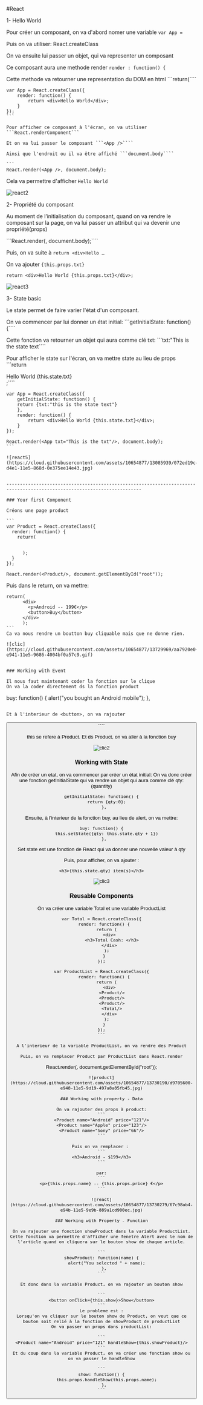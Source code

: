 #React

1- Hello World

Pour créer un composant, on va d'abord nomer une variable ```var App =```

Puis on va utiliser: React.createClass

On va ensuite lui passer un objet, qui va representer un composant

Ce composant aura une methode render ```render : function() {```

Cette methode va retourner une representation du DOM en html ```return(````

````
var App = React.createClass({
    render: function() {
        return <div>Hello World</div>;
    }
});
```

Pour afficher ce composant à l'écran, on va utiliser ```React.renderComponent```

Et on va lui passer le composant ```<App />````

Ainsi que l'endroit ou il va être affiché ```document.body````

```
React.render(<App />, document.body);
````

Cela va permettre d'afficher ```Hello World```

![react2](https://cloud.githubusercontent.com/assets/10654877/13070498/62eddf22-d48d-11e5-8ecc-a6c9b7412a95.jpg)

2- Propriété du composant

Au moment de l’initialisation du composant, quand on va rendre le composant sur la page, on va lui passer un attribut qui va devenir une propriété(props)

```React.render(<App txt="This is the txt"/>, document.body);````



Puis, on va suite à ```return <div>Hello …```

On va ajouter ```{this.props.txt}```

```return <div>Hello World {this.props.txt}</div>;```

![react3](https://cloud.githubusercontent.com/assets/10654877/13070844/c92c8bba-d48f-11e5-8f0a-6858480cd8d1.jpg)

3- State basic

Le state permet de faire varier l'état d'un composant.

On va commencer par lui donner un état initial:
```getInitialState: function() {````

Cette fonction va retourner un objet qui aura comme clé txt:
```txt:"This is the state text````

Pour afficher le state sur l'écran, on va mettre state au lieu de props
```return <div>Hello World {this.state.txt}</div>;````

````
var App = React.createClass({
    getInitialState: function() {
    return {txt:"this is the state text"}
    },
    render: function() {
        return <div>Hello World {this.state.txt}</div>;
    }
});
 
React.render(<App txt="This is the txt"/>, document.body);
```

![react5](https://cloud.githubusercontent.com/assets/10654877/13085939/072ed19c-d4e1-11e5-868d-0e375ee14e43.jpg)


------------------------------------------------------------------------------------------------------------------------

### Your first Component

Créons une page product

```
var Product = React.createClass({
  render: function() {
    return(
      
      
      );
  }
});

React.render(<Product/>, document.getElementById("root"));

````
Puis dans le return, on va mettre:

````
return(
      <div>
        <p>Android -- 199€</p>
        <button>Buy</button>
      </div>
      );
```
Ca va nous rendre un boutton buy cliquable mais que ne donne rien.

![clic](https://cloud.githubusercontent.com/assets/10654877/13729969/aa7920e0-e941-11e5-9686-4004bf0a57c9.gif)
    
    
### Working with Event

Il nous faut maintenant coder la fonction sur le clique
On va la coder directement ds la fonction product

````
buy: function() {
    alert("you bought an Android mobile");
  },
```

Et à l'interieur de <button>, on va rajouter 
```
<button onClick={this.buy}>
````

this se refere à Product. Et ds Product, on va aller à la fonction buy

![clic2](https://cloud.githubusercontent.com/assets/10654877/13730032/fe75c110-e943-11e5-9025-8822b9dcd87a.gif)

### Working with State

Afin de créer un etat, on va commencer par créer un état initial:
On va donc créer une fonction getInitialState qui va rendre un objet qui aura comme clé qty: (quantity)

````
getInitialState: function() {
    return {qty:0};
  },
````
Ensuite, à l'interieur de la fonction buy, au lieu de alert, on va mettre:

````
buy: function() {
    this.setState({qty: this.state.qty + 1})
  },
````

Set state est une fonction de React qui va donner une nouvelle valeur à qty

Puis, pour afficher, on va ajouter :

```
<h3>{this.state.qty} item(s)</h3>
````

![clic3](https://cloud.githubusercontent.com/assets/10654877/13730119/0b91fe42-e947-11e5-9eb7-b495ae72b896.gif)

### Reusable Components 

On va créer une variable Total
et une variable ProductList

````
var Total = React.createClass({
  render: function() {
    return (
      <div>
        <h3>Total Cash: </h3>
      </div>
    );
  }
});
````

````
var ProductList = React.createClass({
  render: function() {
    return (
      <div>
        <Product/>
        <Product/>
        <Product/>
        <Total/>
      </div>
    );
  }
});
```

A l'interieur de la variable ProductList, on va rendre des Product

Puis, on va remplacer Product par ProductList dans React.render

````
React.render(<ProductList/>, document.getElementById("root"));
````
![product](https://cloud.githubusercontent.com/assets/10654877/13730190/d9705600-e948-11e5-9d19-497a8a85fb45.jpg)

### Working with property - Data

On va rajouter des props à product:
```
<Product name="Android" price="121"/>
<Product name="Apple" price="123"/>
<Product name="Sony" price="66"/>
```

Puis on va remplacer : 
```
<h3>Android - $199</h3>
```

par:
```
<p>{this.props.name} -- {this.props.price} €</p>
```

![react](https://cloud.githubusercontent.com/assets/10654877/13730279/67c98ab4-e94b-11e5-9e9b-889a1cd900ec.jpg)

### Working with Property - Function

On va rajouter une fonction showProduct dans la variable ProductList.
Cette fonction va permettre d'afficher une fenetre Alert avec le nom de l'article quand on cliquera sur le bouton show de chaque article.

```
showProduct: function(name) {
    alert("You selected " + name);
  },
```

Et donc dans la variable Product, on va rajouter un bouton show

```
<button onClick={this.show}>Show</button>
```
Le probleme est :
Lorsqu'on va cliquer sur le bouton show de Product, on veut que ce bouton soit relié à la fonction de showProduct de productList
On va passer un props dans productList:

```
<Product name="Android" price="121" handleShow={this.showProduct}/>
```
Et du coup dans la variable Product, on va créer une fonction show ou on va passer le handleShow

```
show: function() {
    this.props.handleShow(this.props.name);
  },
```
